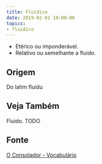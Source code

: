 ```yaml
---
title: Fluídico
date: 2019-02-01 19:00:00
topics:
- fluidico
---
```


* Etérico ou imponderável.
* Relativo ou semelhante a fluido. 

## Origem
Do latim fluidu

## Veja Também
Fluido.
TODO

## Fonte
[O Consolador - Vocabulário](http://www.oconsolador.com.br/linkfixo/vocabulario/principal.html)


